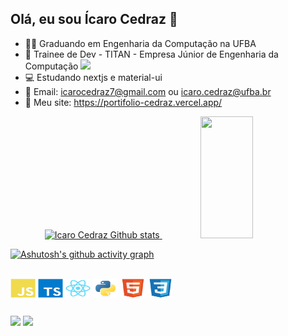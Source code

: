 ## Olá, eu sou Ícaro Cedraz 👋

- 👨‍🎓 Graduando em Engenharia da Computação na UFBA
- 🤝 Trainee de Dev -  TITAN - Empresa Júnior de Engenharia da Computação [<img src="https://img.shields.io/badge/TITAN-FFD400.svg?style=for-the-badge&logo=TITAN&logoColor=black" />](https://titanci.com.br)
- :computer: Estudando nextjs e material-ui
- :envelope_with_arrow: Email: icarocedraz7@gmail.com ou icaro.cedraz@ufba.br
- 🔗 Meu site: https://portifolio-cedraz.vercel.app/

<div align="center">
  <a href="https://github.com/cedraz">
  <img width="49%" height="195px" src="https://github-readme-stats.vercel.app/api?username=cedraz&show_icons=true&count_private=true&hide_border=true&title_color=ff6e96&icon_color=ff91a4&text_color=c9d1d9&bg_color=0d1117" alt="Icaro Cedraz Github stats" />
    <img width="41%" height="195px" src="https://github-readme-stats.vercel.app/api/top-langs/?username=cedraz&layout=compact&hide_border=true&title_color=ff6e96&text_color=ff91a4&bg_color=0d1117" />
</div>

[![Ashutosh's github activity graph](https://github-readme-activity-graph.vercel.app/graph?username=cedraz&theme=react)](https://github.com/cedraz/github-readme-activity-graph)

<div style="display: inline_block"><br>
  <img align="center" alt="-Js" height="30" width="40" src="https://raw.githubusercontent.com/devicons/devicon/master/icons/javascript/javascript-plain.svg">
  <img align="center" alt="-Typescript" height="30" width="40" src="https://raw.githubusercontent.com/devicons/devicon/master/icons/typescript/typescript-original.svg">
  <img align="center" alt="-React" height="30" width="40" src="https://raw.githubusercontent.com/devicons/devicon/master/icons/react/react-original.svg">
  <img align="center" alt="-Python" height="30" width="40" src="https://raw.githubusercontent.com/devicons/devicon/master/icons/python/python-original.svg">
  <img align="center" alt="-HTML" height="30" width="40" src="https://raw.githubusercontent.com/devicons/devicon/master/icons/html5/html5-original.svg">
  <img align="center" alt="-CSS" height="30" width="40" src="https://raw.githubusercontent.com/devicons/devicon/master/icons/css3/css3-original.svg">
</div>

##

<div> 
  <a href = "mailto:icarocedraz7@gmail.com"><img src="https://img.shields.io/badge/Gmail-D14836?style=for-the-badge&logo=gmail&logoColor=white" target="_blank"></a>
  <a href="https://www.linkedin.com/in/icaro-cedraz-63a389251/" target="_blank"><img src="https://img.shields.io/badge/LinkedIn-0077B5?style=for-the-badge&logo=linkedin&logoColor=white" target="_blank"></a>



